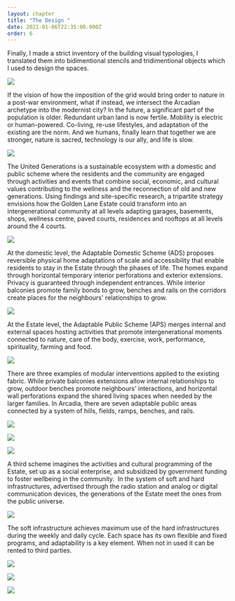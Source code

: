 ```yaml
---
layout: chapter
title: "The Design "
date: 2021-01-06T22:35:00.000Z
order: 6
---
```

Finally, I made a strict inventory of the building visual typologies, I translated them into bidimentional stencils and tridimentional objects which I used to design the spaces.

![](/assets/uploads/the-united-generations_2020_table.jpg)

 If the vision of how the imposition of the grid would bring order to nature in a post-war environment, what if instead, we intersect the Arcadian archetype into the modernist city? In the future, a significant part of the population is older. Redundant urban land is now fertile. Mobility is electric or human-powered. Co-living, re-use lifestyles, and adaptation of the existing are the norm. And we humans, finally learn that together we are stronger, nature is sacred, technology is our ally, and life is slow.

![](/assets/uploads/hills-diagram.jpg)

The United Generations is a sustainable ecosystem with a domestic and public scheme where the residents and the community are engaged through activities and events that combine social, economic, and cultural values contributing to the wellness and the reconnection of old and new generations. Using findings and site-specific research, a tripartite strategy envisions how the Golden Lane Estate could transform into an intergenerational community at all levels adapting garages, basements, shops, wellness centre, paved courts, residences and rooftops at all levels around the 4 courts. 

![](/assets/uploads/ug-scheme.jpg)

At the domestic level, the Adaptable Domestic Scheme (ADS) proposes reversible physical home adaptations of scale and accessibility that enable residents to stay in the Estate through the phases of life. The homes expand through horizontal temporary interior perforations and exterior extensions. Privacy is guaranteed through independent entrances. While interior balconies promote family bonds to grow, benches and rails on the corridors create places for the neighbours' relationships to grow.

![](/assets/uploads/the-united-generations_2020_scheme-diagrams.jpg)

At the Estate level, the Adaptable Public Scheme (APS) merges internal and external spaces hosting activities that promote intergenerational moments connected to nature, care of the body, exercise, work, performance, spirituality, farming and food.

![](/assets/uploads/the-united-generations_2020_scheme-diagrams2.jpg)

There are three examples of modular interventions applied to the existing fabric. While private balconies extensions allow internal relationships to grow, outdoor benches promote neighbours’ interactions, and horizontal wall perforations expand the shared living spaces when needed by the larger families. In Arcadia, there are seven adaptable public areas connected by a system of hills, fields, ramps, benches, and rails.

![](/assets/uploads/the-united-generations_2020_portfolio2.jpg)

![](/assets/uploads/the-united-generations_2020_portfolio22.jpg)

![](/assets/uploads/the-united-generations_2020_portfolio23.jpg)

A third scheme imagines the activities and cultural programming of the Estate, set up as a social enterprise, and subsidized by government funding to foster wellbeing in the community.  In the system of soft and hard infrastructures, advertised through the radio station and analog or digital communication devices, the generations of the Estate meet the ones from the public universe.

![](/assets/uploads/the-united-generations_2020-diagrams3.jpg)

The soft infrastructure achieves maximum use of the hard infrastructures during the weekly and daily cycle. Each space has its own flexible and fixed programs, and adaptability is a key element. When not in used it can be rented to third parties.

![](/assets/uploads/ug-activity-diagram.jpg)

![](/assets/uploads/the-united-generations_2020-diagrams4.jpg)

![](/assets/uploads/the-united-generations_2020-diagrams5.jpg)